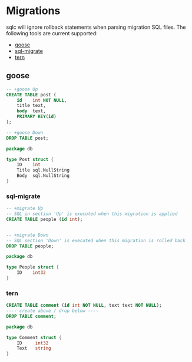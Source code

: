 # Migrations

sqlc will ignore rollback statements when parsing migration SQL files. The following tools are current supported:

- [goose](https://github.com/pressly/goose)
- [sql-migrate](https://github.com/rubenv/sql-migrate)
- [tern](https://github.com/jackc/tern)

## goose

```sql
-- +goose Up
CREATE TABLE post (
    id    int NOT NULL,
    title text,
    body  text,
    PRIMARY KEY(id)
);

-- +goose Down
DROP TABLE post;
```

```go
package db

type Post struct {
	ID    int
	Title sql.NullString
	Body  sql.NullString
}
```

### sql-migrate

```sql
-- +migrate Up
-- SQL in section 'Up' is executed when this migration is applied
CREATE TABLE people (id int);


-- +migrate Down
-- SQL section 'Down' is executed when this migration is rolled back
DROP TABLE people;
```

```go
package db

type People struct {
	ID    int32
}
```

### tern

```sql
CREATE TABLE comment (id int NOT NULL, text text NOT NULL);
---- create above / drop below ----
DROP TABLE comment;
```

```go
package db

type Comment struct {
	ID     int32 
	Text   string 
}
```